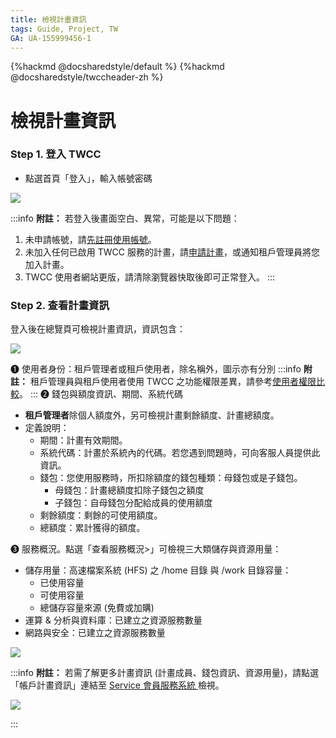 ```yaml
---
title: 檢視計畫資訊
tags: Guide, Project, TW
GA: UA-155999456-1
---
```


{%hackmd @docsharedstyle/default %}
{%hackmd @docsharedstyle/twccheader-zh %}

# 檢視計畫資訊


### Step 1. 登入 TWCC

- 點選首頁「登入」，輸入帳號密碼

![](https://cos.twcc.ai/SYS-MANUAL/uploads/upload_fa750b6f934afc81dfd47057df3f6747.png)

:::info
<i class="fa fa-paperclip fa-20" aria-hidden="true"></i> **附註：** 
若登入後畫面空白、異常，可能是以下問題：
1. 未申請帳號，請[<ins>先註冊使用帳號</ins>](https://iservice.nchc.org.tw/nchc_service/nchc_member_apply_1.php)。
2. 未加入任何已啟用 TWCC 服務的計畫，請[<ins>申請計畫</ins>](https://www.twcc.ai/doc?page=project)，或通知租戶管理員將您加入計畫。
3. TWCC 使用者網站更版，請清除瀏覽器快取後即可正常登入。
:::

### Step 2. 查看計畫資訊

登入後在總覽頁可檢視計畫資訊，資訊包含：


![](https://cos.twcc.ai/SYS-MANUAL/uploads/upload_c99581c512066d963609d95e46bd27b5.png)



<span>&#10102;</span> 使用者身份：租戶管理者或租戶使用者，除名稱外，圖示亦有分別
:::info
<i class="fa fa-paperclip fa-20" aria-hidden="true"></i> **附註：** 租戶管理員與租戶使用者使用 TWCC 之功能權限差異，請參考[<ins>使用者權限比較</ins>](https://man.twcc.ai/@twccdocs/role-main-zh)。
:::
<span>&#10103;</span> 錢包與額度資訊、期間、系統代碼
    

- **租戶管理者**除個人額度外，另可檢視計畫剩餘額度、計畫總額度。
- 定義說明：
    - 期間：計畫有效期間。
    - 系統代碼：計畫於系統內的代碼。若您遇到問題時，可向客服人員提供此資訊。
    - 錢包：您使用服務時，所扣除額度的錢包種類：母錢包或是子錢包。
        - 母錢包：計畫總額度扣除子錢包之額度
        - 子錢包：自母錢包分配給成員的使用額度
    - 剩餘額度：剩餘的可使用額度。
    - 總額度：累計獲得的額度。

<span>&#10104;</span> 服務概況。點選「查看服務概況>」可檢視三大類儲存與資源用量：

- 儲存用量：高速檔案系統 (HFS) 之 /home 目錄 與 /work 目錄容量：
    - 已使用容量
    - 可使用容量
    - 總儲存容量來源 (免費或加購)
- 運算 & 分析與資料庫：已建立之資源服務數量
- 網路與安全：已建立之資源服務數量

![](https://cos.twcc.ai/SYS-MANUAL/uploads/upload_5cef8855d042b087b9ac07eaf4887c0c.png)


:::info
<i class="fa fa-paperclip fa-20" aria-hidden="true"></i> **附註：** 
若需了解更多計畫資訊 (計畫成員、錢包資訊、資源用量)，請點選「帳戶計畫資訊」連結至 [<ins>Service 會員服務系統 <i class="fa fa-question-circle fa-question-circle-for-service" aria-hidden="true"></i></ins>](https://man.twcc.ai/@twsdocs/howto-service-access-service-zh) 檢視。

![](https://cos.twcc.ai/SYS-MANUAL/uploads/upload_d4898d7d844c8a3ed3fd759a19af1caa.png)

:::